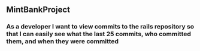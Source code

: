 ## MintBankProject
### As a developer I want to view commits to the rails repository so that I can easily see what the last 25 commits, who committed them, and when they were committed
